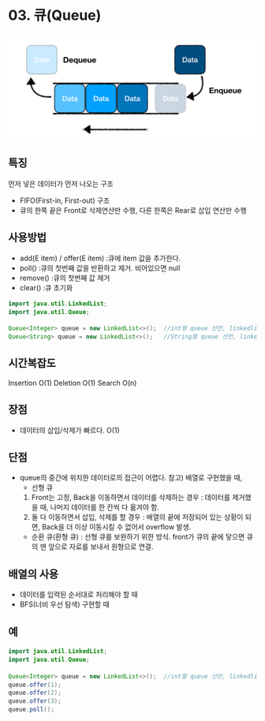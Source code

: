 # 03. 큐(Queue)

![queue-1](./img/queue-1.png)

## 특징
먼저 넣은 데이터가 먼저 나오는 구조

- FIFO(First-in, First-out) 구조
- 큐의 한쪽 끝은 Front로 삭제연산만 수행, 다른 한쪽은 Rear로 삽입 연산만 수행

## 사용방법
- add(E item) / offer(E item) 
	:큐에 item 값을 추가한다.
- poll()
	:큐의 첫번째 값을 반환하고 제거. 비어있으면 null
- remove()
	:큐의 첫번째 값 제거
- clear()
	:큐 초기화	
```java
import java.util.LinkedList;
import java.util.Queue;

Queue<Integer> queue = new LinkedList<>(); 	//int형 queue 선언, linkedlist 이용
Queue<String> queue = new LinkedList<>(); 	//String형 queue 선언, linkedlist 이용
```	

## 시간복잡도
Insertion O(1)
Deletion O(1)
Search O(n)

## 장점
- 데이터의 삽입/삭제가 빠르다. O(1)

## 단점
- queue의 중간에 위치한 데이터로의 접근이 어렵다.
참고) 배열로 구현했을 때,
	- 선형 큐 
	1) Front는 고정, Back을 이동하면서 데이터를 삭제하는 경우
		: 데이터를 제거했을 때, 나머지 데이터를 한 칸씩 다 옮겨야 함.
	2) 둘 다 이동하면서 삽입, 삭제를 할 경우 
		: 배열의 끝에 저장되어 있는 상황이 되면, Back을 더 이상 이동시킬 수 없어서 overflow 발생.
	- 순환 큐(환형 큐) 
	: 선형 큐를 보완하기 위한 방식. front가 큐의 끝에 닿으면 큐의 맨 앞으로 자료를 보내서 원형으로 연결.

## 배열의 사용
- 데이터를 입력된 순서대로 처리해야 할 때
- BFS(너비 우선 탐색) 구현할 때

## 예
```java
import java.util.LinkedList;
import java.util.Queue;

Queue<Integer> queue = new LinkedList<>(); 	//int형 queue 선언, linkedlist 이용
queue.offer(1);
queue.offer(2);
queue.offer(3);
queue.poll();
```
